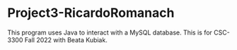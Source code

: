 # Project3-RicardoRomanach
This program uses Java to interact with a MySQL database. This is for CSC-3300 Fall 2022 with Beata Kubiak.
